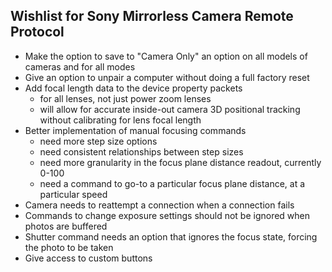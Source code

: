 ## Wishlist for Sony Mirrorless Camera Remote Protocol

 * Make the option to save to "Camera Only" an option on all models of cameras and for all modes
 * Give an option to unpair a computer without doing a full factory reset
 * Add focal length data to the device property packets
   * for all lenses, not just power zoom lenses
   * will allow for accurate inside-out camera 3D positional tracking without calibrating for lens focal length
 * Better implementation of manual focusing commands
   * need more step size options
   * need consistent relationships between step sizes
   * need more granularity in the focus plane distance readout, currently 0-100
   * need a command to go-to a particular focus plane distance, at a particular speed
 * Camera needs to reattempt a connection when a connection fails
 * Commands to change exposure settings should not be ignored when photos are buffered
 * Shutter command needs an option that ignores the focus state, forcing the photo to be taken
 * Give access to custom buttons
